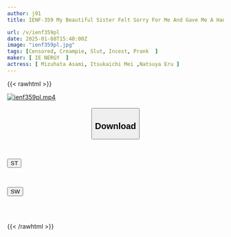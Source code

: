 ```yaml
---
author: j91
title: IENF-359 My Beautiful Sister Felt Sorry For Me And Gave Me A Handjob, Promising To Just Rub It, But We Both Felt So Good That My Pussy Was Soaking Wet! Then She Slipped It In Raw! "What?! Is It In?" But I Couldn't Stop And Ended Up Cumming Inside Her! (IENF-359)

url: /v/ienf359pl
date: 2025-01-08T15:40:00Z
image: "ienf359pl.jpg"
tags: [Censored, Creampie, Slut, Incest, Prank	]
maker: [ IE NERGY  ]
actress: [ Mizuhata Asami, Itsukaichi Mei ,Natsuya Eru ]
---
```



{{< rawhtml >}}

<div class="video" data-videoid="yGxeBdLyo4h1Zjo">
    <a href="javascript:;">
        <img src="/v/ienf359pl/ienf359pl.jpg" width="WIDTH" height="HEIGHT" alt="ienf359pl.mp4" loading="lazy">
    </a>
</div>

<script type="text/javascript" src="https://j91.asia/asset/on-demand-st.js"></script>

<br>
  <link rel="stylesheet" href="https://j91.asia/asset/bs5.css">
  
  <center>
  <button class="btn btn-primary" type="button" data-bs-toggle="collapse" data-bs-target=".multi-collapse" aria-expanded="false" aria-controls="multiCollapseExample1 multiCollapseExample2"><h2>Download</h2></button></center>
</p>
<div class="row">
  <div class="col">
    <div class="collapse multi-collapse" id="multiCollapseExample1">
      <div class="card card-body">
	      	      <br>
<div class="buttons">  
<p><a href="/v/ienf359pl/st.html" target="_blank"><button class="btn-hover color-3"><i class="fa fa-download"></i> ST</button></a></p></div>
    </div>
  </div>
</div>
  <div class="col">
    <div class="collapse multi-collapse" id="multiCollapseExample2">
      <div class="card card-body">
	      <br>
<div class="buttons">
<p><a href="/v/ienf359pl/sw.html" target="_blank"><button class="btn-hover color-2"><i class="fa fa-download"></i> SW</button></a></p></div>
<br><br>
      </div>
    </div>
  </div>
</div>

{{< /rawhtml >}}